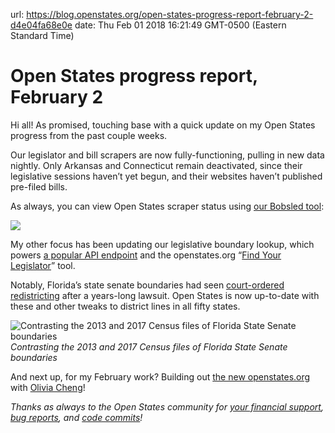 url: https://blog.openstates.org/open-states-progress-report-february-2-d4e04fa68e0e
date: Thu Feb 01 2018 16:21:49 GMT-0500 (Eastern Standard Time)


# Open States progress report, February 2

Hi all! As promised, touching base with a quick update on my Open States progress from the past couple weeks.

Our legislator and bill scrapers are now fully-functioning, pulling in new data nightly. Only Arkansas and Connecticut remain deactivated, since their legislative sessions haven’t yet begun, and their websites haven’t published pre-filed bills.

As always, you can view Open States scraper status using [our Bobsled tool](http://bobsled.openstates.org/):

![](https://cdn-images-1.medium.com/max/2000/1*V3FGVjAu3xQ39DrYu7LYPA.png)

My other focus has been updating our legislative boundary lookup, which powers [a popular API endpoint](http://docs.openstates.org/en/latest/api/legislators.html#legislator-geo) and the openstates.org “[Find Your Legislator](https://openstates.org/find_your_legislator/)” tool.

Notably, Florida’s state senate boundaries had seen [court-ordered redistricting](https://www.flsenate.gov/Session/Redistricting) after a years-long lawsuit. Open States is now up-to-date with these and other tweaks to district lines in all fifty states.

![Contrasting the 2013 and 2017 Census files of Florida State Senate boundaries](https://cdn-images-1.medium.com/max/2368/1*8FFiGWWQgWDUYcPb3JtVWQ.gif)*Contrasting the 2013 and 2017 Census files of Florida State Senate boundaries*

And next up, for my February work? Building out [the new openstates.org](https://blog.openstates.org/the-new-openstates-org-a-sneak-peek-2671e36ceac8) with [Olivia Cheng](https://github.com/heyitsolivia)!

*Thanks as always to the Open States community for [your financial support](https://openstates.org/funding/), [bug reports](https://github.com/openstates/openstates/issues), and [code commits](https://github.com/openstates)!*
